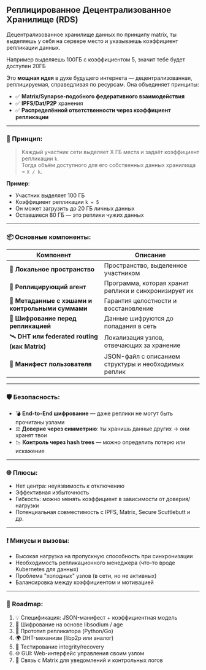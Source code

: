 ## Реплицированное Децентрализованное Хранилище (RDS)

Децентрализованное хранилище данных по принципу matrix, ты выделяешь у себя на сервере место и указываешь коэффициент репликации данных.

Например выделяешь 100ГБ с коэффициентом 5, значит тебе будет доступен 20ГБ

Это **мощная идея** в духе будущего интернета — децентрализованная, реплицируемая, справедливая по ресурсам. Она объединяет принципы:

- ✅ **Matrix/Synapse-подобного федеративного взаимодействия**
- ✅ **IPFS/Dat/P2P** хранения
- ✅ **Распределённой ответственности через коэффициент репликации**

---

### 📌 Принцип:

> Каждый участник сети выделяет X ГБ места и задаёт коэффициент репликации `k`.  
> Тогда объём доступного для его собственных данных хранилища = `X / k`.

**Пример**:
- Участник выделяет 100 ГБ
- Коэффициент репликации `k = 5`
- Он может загрузить до 20 ГБ личных данных
- Оставшиеся 80 ГБ — это реплики чужих данных

---

### 📦 Основные компоненты:

| Компонент | Описание |
|----------|----------|
| 📁 **Локальное пространство** | Пространство, выделенное участником |
| 🔁 **Реплицирующий агент** | Программа, которая хранит реплики и синхронизирует их |
| 🧠 **Метаданные с хэшами и контрольными суммами** | Гарантия целостности и восстановление |
| 🔐 **Шифрование перед репликацией** | Данные шифруются до попадания в сеть |
| 🛰️ **DHT или federated routing (как Matrix)** | Локализация узлов, отвечающих за хранение |
| 📜 **Манифест пользователя** | JSON-файл с описанием структуры и необходимых реплик |

---

### 🛡 Безопасность:

- 💣 **End-to-End шифрование** — даже реплики не могут быть прочитаны узлами
- ⚖️ **Доверие через симметрию**: ты хранишь данные других → они хранят твои
- 📉 **Контроль через hash trees** — можно определить потерю или искажение

---

### 🌐 Плюсы:

- Нет центра: неуязвимость к отключению
- Эффективная избыточность
- Гибкость: можно менять коэффициент в зависимости от доверия/нагрузки
- Потенциальная совместимость с IPFS, Matrix, Secure Scuttlebutt и др.

---

### ❗ Минусы и вызовы:

- Высокая нагрузка на пропускную способность при синхронизации
- Необходимость репликационного менеджера (что-то вроде Kubernetes для данных)
- Проблема "холодных" узлов (в сети, но не активных)
- Балансировка между коэффициентом и мотивацией

---

### 🔧 Roadmap:

1. 💡 Спецификация: JSON-манифест + коэффициентная модель
2. 🔐 Шифрование на основе libsodium / age
3. 📡 Прототип репликатора (Python/Go)
4. 🌍 DHT-механизм (libp2p или аналог)
5. 🧪 Тестирование integrity/recovery
6. 🌐 GUI: Web-интерфейс управления своим узлом
7. 🤝 Связь с Matrix для уведомлений и контрольных логов
